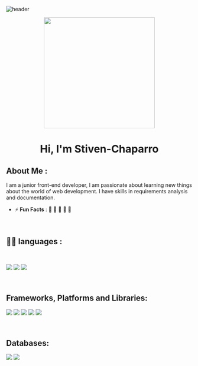 ![header](https://user-images.githubusercontent.com/59575502/127335491-fdba1874-e943-4d3c-ab8c-678ffe22f8b8.png)

<div align="center" width="50">
    <img alt="" src="#" width="300"/>
</div>
<h1 align="center">Hi, I'm Stiven-Chaparro</h1>


## About Me :

I am a junior front-end developer, I am passionate about learning new things about the world of web development.
I have skills in requirements analysis and documentation.

- ⚡ **Fun Facts** : 🍕 🏉 🏏 🎥 🚞

<br>



##  🧑‍💻 languages :
<br>


<img src="https://img.shields.io/badge/html5-%23E34F26.svg?style=for-the-badge&logo=html5&logoColor=white"/>  <img src="https://img.shields.io/badge/css3-%231572B6.svg?style=for-the-badge&logo=css3&logoColor=white"/> 
<img src="https://img.shields.io/badge/javascript-%23323330.svg?style=for-the-badge&logo=javascript&logoColor=%23F7DF1E"/>


<br>

## Frameworks, Platforms and Libraries:

<img src="https://img.shields.io/badge/vuejs-%2335495e.svg?style=for-the-badge&logo=vuedotjs&logoColor=%234FC08D)"/> <img src="https://img.shields.io/badge/vite-%23646CFF.svg?style=for-the-badge&logo=vite&logoColor=white"/> 
<img src="https://img.shields.io/badge/tailwindcss-%2338B2AC.svg?style=for-the-badge&logo=tailwind-css&logoColor=white"/> <img src="https://img.shields.io/badge/bootstrap-%238511FA.svg?style=for-the-badge&logo=bootstrap&logoColor=white"/>
<img src="https://img.shields.io/badge/NPM-%23CB3837.svg?style=for-the-badge&logo=npm&logoColor=white"/>  

<br>

## Databases:
<img src="https://img.shields.io/badge/firebase-a08021?style=for-the-badge&logo=firebase&logoColor=ffcd34"/> <img src="https://img.shields.io/badge/MongoDB-%234ea94b.svg?style=for-the-badge&logo=mongodb&logoColor=white"/> 



<br>





